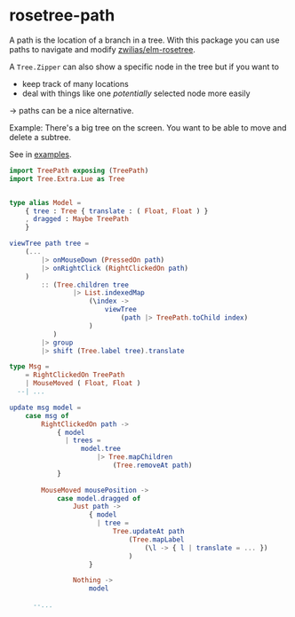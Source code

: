 # rosetree-path

A path is the location of a branch in a tree.
With this package you can use paths to navigate and modify [zwilias/elm-rosetree](https://package.elm-lang.org/packages/zwilias/elm-rosetree/latest/).

A `Tree.Zipper` can also show a specific node in the tree but if you want to
- keep track of many locations
- deal with things like one _potentially_ selected node more easily

→ paths can be a nice alternative.

Example: There's a big tree on the screen. You want to be able to move and delete a subtree.

See in [examples](https://github.com/lue-bird/rosetree-path/tree/master/examples/).

```elm
import TreePath exposing (TreePath)
import Tree.Extra.Lue as Tree


type alias Model =
    { tree : Tree { translate : ( Float, Float ) }
    , dragged : Maybe TreePath
    }

viewTree path tree =
    (...
        |> onMouseDown (PressedOn path)
        |> onRightClick (RightClickedOn path)
    )
        :: (Tree.children tree
                |> List.indexedMap
                    (\index ->
                        viewTree
                            (path |> TreePath.toChild index)
                    )
           )
        |> group
        |> shift (Tree.label tree).translate

type Msg =
    = RightClickedOn TreePath
    | MouseMoved ( Float, Float )
  --| ...

update msg model =
    case msg of
        RightClickedOn path ->
            { model
              | trees =
                  model.tree
                      |> Tree.mapChildren
                          (Tree.removeAt path)
            }
        
        MouseMoved mousePosition ->
            case model.dragged of
                Just path ->
                    { model
                      | tree =
                          Tree.updateAt path
                              (Tree.mapLabel
                                  (\l -> { l | translate = ... })
                              )
                    }

                Nothing ->
                    model
        
      --...
```
